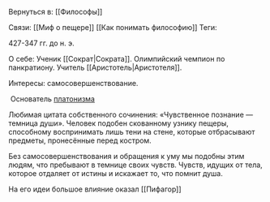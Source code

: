 Вернуться в: [[Философы]]

Связи:
[[Миф о пещере]]
[[Как понимать философию]]
Теги: 

427-347 гг. до н. э.

О себе:
Ученик [[Сократ|Сократа]].
Олимпийский чемпион по панкратиону.
Учитель [[Аристотель|Аристотеля]].

Интересы: самосовершенствование.

 Основатель [платонизма](https://ru.wikipedia.org/wiki/%D0%9F%D0%BB%D0%B0%D1%82%D0%BE%D0%BD%D0%B8%D0%B7%D0%BC "Платонизм")

Любимая цитата собственного сочинения: 
«Чувственное познание — темница души». Человек подобен скованному узнику пещеры, способному воспринимать лишь тени на стене, которые отбрасывают предметы, пронесённые перед костром.

Без самосовершенствования и обращения к уму мы подобны этим людям, что пребывают в темнице своих чувств. Чувств, идущих от тела, которое отдаляет от истины и искажает то, что помнит душа.

На его идеи большое влияние оказал [[Пифагор]]